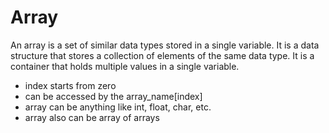 # Array

An array is a set of similar data types stored in a single variable. It is a data structure that stores a collection of elements of the same data type. It is a container that holds multiple values in a single variable.

- index starts from zero
- can be accessed by the array_name[index]
- array can be anything like int, float, char, etc.
- array also can be array of arrays
